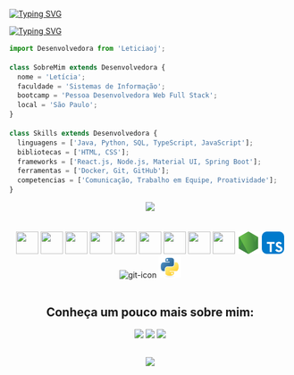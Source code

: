 <a href="https://git.io/typing-svg"><img src="https://readme-typing-svg.herokuapp.com?font=Rowdies&weight=500&size=30&pause=100000&color=FFBF51&background=FFFFFF00&center=true&vCenter=true&width=950&height=60&lines=Seja+muito+bem+vindo!" alt="Typing SVG" /></a> <br>

<a href="https://git.io/typing-svg"><img src="https://readme-typing-svg.herokuapp.com?font=Rowdies&weight=500&size=30&pause=100000&color=EF934C&background=FFFFFF00&center=true&vCenter=true&width=950&height=60&lines=Sou+a+Letícia,+uma+Desenvolvedora+Web+Full+Stack." alt="Typing SVG" /></a> <br>

```js
import Desenvolvedora from 'Leticiaoj';

class SobreMim extends Desenvolvedora {
  nome = 'Letícia';
  faculdade = 'Sistemas de Informação';
  bootcamp = 'Pessoa Desenvolvedora Web Full Stack';
  local = 'São Paulo';
}

class Skills extends Desenvolvedora {
  linguagens = ['Java, Python, SQL, TypeScript, JavaScript'];
  bibliotecas = ['HTML, CSS'];
  frameworks = ['React.js, Node.js, Material UI, Spring Boot'];
  ferramentas = ['Docker, Git, GitHub'];
  competencias = ['Comunicação, Trabalho em Equipe, Proatividade'];
}
```

  <div align="center">
    <img src="https://github-readme-stats.vercel.app/api/top-langs/?username=leticiaoj&layout=pie&theme=dark">
</div>
</div>
</br>
 <div align="center">
<div style="display: inline_block"><br>
  <img src="https://cdn.jsdelivr.net/gh/devicons/devicon/icons/java/java-original.svg" width="40" height="40"/> 
  <img src="https://cdn.jsdelivr.net/gh/devicons/devicon/icons/mysql/mysql-original.svg" width="40" height="40"/>   
  <img src="https://cdn.jsdelivr.net/gh/devicons/devicon/icons/html5/html5-original.svg" width="40" height="40"/> 
  <img src="https://cdn.jsdelivr.net/gh/devicons/devicon/icons/css3/css3-original.svg" width="40" height="40"/> 
  <img src="https://cdn.jsdelivr.net/gh/devicons/devicon/icons/javascript/javascript-original.svg" width="40" height="40"/>
  <img src="https://cdn.jsdelivr.net/gh/devicons/devicon/icons/react/react-original.svg" width="40" height="40"/> 
  <img src="https://cdn.jsdelivr.net/gh/devicons/devicon/icons/spring/spring-original.svg" width="40" height="40"/> 
  <img src="https://cdn.jsdelivr.net/gh/devicons/devicon/icons/materialui/materialui-original.svg" width="40" height="40"/> 
  <img src="https://cdn.jsdelivr.net/gh/devicons/devicon/icons/docker/docker-original.svg" width="40" height="40"/>
  <img height="40" width="40" alt="nodejs-icon" src="https://raw.githubusercontent.com/devicons/devicon/master/icons/nodejs/nodejs-original.svg">
  <img height="40" width="40" alt="ts-icon"  src="https://github.com/tandpfun/skill-icons/raw/main/icons/TypeScript.svg">
  <img height="40" width="40" alt="git-icon"  src="https://raw.githubusercontent.com/jmnote/z-icons/master/svg/git.svg">
  <img alt="Python" height="40" width="40" src="https://raw.githubusercontent.com/devicons/devicon/master/icons/python/python-original.svg">
</div>
 </div>
</br>

 <div align="center">
   <h2>Conheça um pouco mais sobre mim: </h2>
  <a href="https://www.youtube.com/watch?v=bbxvICmrqOY" target="_blank"><img src="https://img.shields.io/badge/Apresentação Pessoal-FF0000?style=for-the-badge&logo=youtube&logoColor=white" target="_blank"></a>
  <a href = "mailto:leticia.oliveira201489@gmail.com"><img src="https://img.shields.io/badge/-Gmail-%23333?style=for-the-badge&logo=gmail&logoColor=white" target="_blank"></a>
  <a href="https://www.linkedin.com/in/leticiaj/" target="_blank"><img src="https://img.shields.io/badge/-LinkedIn-%230077B5?style=for-the-badge&logo=linkedin&logoColor=white" target="_blank"></a> 
</div>
</br>
<p align="center">   <img alingn="center" src="https://profile-counter.glitch.me/leticiaoj/count.svg" /></p>

